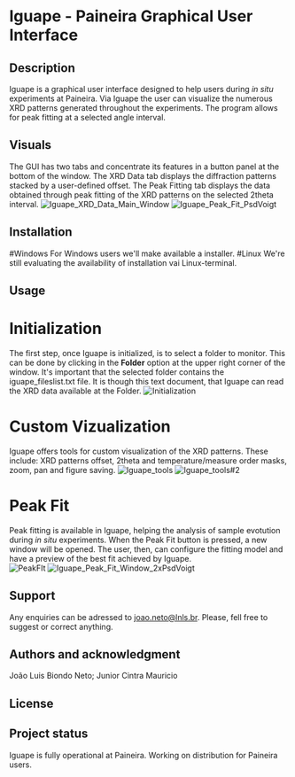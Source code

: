 # Iguape - Paineira Graphical User Interface


## Description
Iguape is a graphical user interface designed to help users during *in situ* experiments at Paineira. Via Iguape the user can visualize the numerous XRD patterns generated throughout the experiments. The program allows for peak fitting at a selected angle interval.  

## Visuals
The GUI has two tabs and concentrate its features in a button panel at the bottom of the window. The XRD Data tab displays the diffraction patterns stacked by a user-defined offset. The Peak Fitting tab displays the data obtained through peak fitting of the XRD patterns on the selected 2theta interval.
![Iguape_XRD_Data_Main_Window](https://github.com/user-attachments/assets/fffae287-6076-495d-a3fe-dc6e4289b7c0)
![Iguape_Peak_Fit_PsdVoigt](https://github.com/user-attachments/assets/4c7c9224-88ac-41ad-bcb7-c248986fdfb3)
## Installation
#Windows
For Windows users we'll make available a installer.
#Linux
We're still evaluating the availability of installation vai Linux-terminal.
## Usage
# **Initialization**
The first step, once Iguape is initialized, is to select a folder to monitor. This can be done by clicking in the **Folder** option at the upper right corner of the window. It's important that the selected folder contains the iguape_fileslist.txt file. It is though this text document, that Iguape can read the XRD data available at the Folder. 
![Initialization](https://github.com/user-attachments/assets/01f48445-52b8-4c89-afb8-43136d05c2d8)
# **Custom Vizualization**
Iguape offers tools for custom visualization of the XRD patterns. These include: XRD patterns offset, 2theta and temperature/measure order masks, zoom, pan and figure saving.
![Iguape_tools](https://github.com/user-attachments/assets/785404f5-761b-444a-9f41-3b601b62aaa8)
![Iguape_tools#2](https://github.com/user-attachments/assets/5d5267a4-516c-45af-b2d4-3173848b98b0)

# **Peak Fit**
Peak fitting is available in Iguape, helping the analysis of sample evotution during _in situ_ experiments. When the Peak Fit button is pressed, a new window will be opened. The user, then, can configure the fitting model and have a preview of the best fit achieved by Iguape.  
![PeakFIt](https://github.com/user-attachments/assets/3bedf4d9-e06d-4b84-a5a0-9cecd292adbd)
![Iguape_Peak_Fit_Window_2xPsdVoigt](https://github.com/user-attachments/assets/38ef0b40-ea7d-436d-a140-c3b40f8ac19b)
## Support
Any enquiries can be adressed to joao.neto@lnls.br. Please, fell free to suggest or correct anything.

## Authors and acknowledgment
João Luis Biondo Neto;
Junior Cintra Mauricio

## License


## Project status
Iguape is fully operational at Paineira. Working on distribution for Paineira users. 

